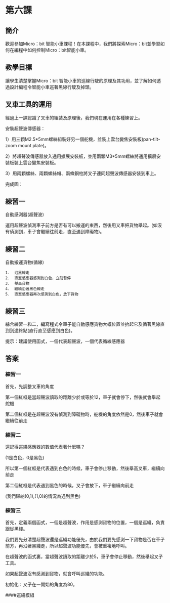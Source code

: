 # 第六課

## 簡介
<P>
歡迎參加Micro：bit 智能小車課程！在本課程中，我們將探索Micro：bit並學習如何在編程中如何控制Micro：bit智能小車。
<P>

## 教學目標
<P>
讓學生清楚掌握Micro：bit 智能小車的巡線行駛的原理及其功用，並了解如何透過設計編程令智能小車巡著黑線行駛及掉頭。
<P>

## 叉車工具的運用
<P>
經過上一課認識了叉車的組裝及原理後，我們現在運用在各種練習上。
<P>
<P>
安裝超聲波傳感器：
<P>
<P>
1）用三顆M2.5*5mm螺絲組裝好另一個舵機，並裝上雲台變焦安裝板(pan-tilt-zoom mount plate)。
<P>
<P>
2）將超聲波傳感器放入通用擴展安裝板，並用兩顆M3*5mm螺絲將通用擴展安裝板裝上雲台變焦安裝板。
<P>
<P>
3）用兩顆螺絲、兩顆螺絲帽、兩條銅柱將叉子連同超聲波傳感器安裝到車上。
<P>
<P>
完成圖：
<P>

## 練習一
<P>
自動感測器(超聲波)
<P>
<P>
運用超聲波偵測車子前方是否有可以搬運的東西，然後用叉車把貨物舉起。(如沒有偵測到，車子會繼續往前走，直至遇到障礙物)。
<P>

## 練習二
<P>
自動搬運貨物(循線)
<P>

    1.	沿黑線走
    2.	直至感應器感測到白色，立刻暫停
    3.	舉高貨物
    4.	繼續沿著黑色線走
    5.	直至感應器再次感測到白色，放下貨物

## 練習三
<P>
綜合練習一和二，編寫程式令車子能自動感應貨物大概位置並抬起它及循著黑線直到到達終點(直行直至感應到白色)。
<P>
<P>
提示：建議使用函式，一個代表超聲波，一個代表循線感應器
<P>

## 答案
### 練習一
<P>
首先，先調整叉車的角度
<P>
<P>
第一個紅框是當超聲波讀取的距離少於或等於12，車子就會停下，然後就會舉起舵機
<P>
<P>
第二個紅框是在超聲波沒有偵測到障礙物時，舵機的角度依然是0，然後車子就會繼續往前走
<P>

### 練習二
<P>
還記得巡綫感應器的數值代表著什麽嗎？
<P>
<P>
(1是白色，0是黑色)
<P>
<P>
所以第一個紅框是代表遇到白色的時候，車子會停止移動，然後舉高叉車，繼續向前走
<P>
<P>
第二個紅框是代表遇到黑色的時候，叉子會放下，車子繼續向前走
<P>
<P>
(我們歸納(0,1),(1,0)的情況為遇到黑色)
<P>

### 練習三
<P>
首先，定義兩個函式，一個是超聲波，作用是感測貨物的位置，一個是巡綫，負責跟從黑綫。
<P>
<P>
我們要先分清楚超聲波還是巡綫功能優先，由於我們要先感測一下貨物是否在車子前方，再沿著黑綫走，所以超聲波功能優先，會被重複地呼叫。
<P>
<P>
在超聲波的函式裏，當超聲波讀取的距離少於5，車子會停止移動，然後舉起叉子工具。
<P>
<P>
如果超聲波沒有感測到貨物，就會呼叫巡綫的功能。
<P>
<P>
初始化：叉子在一開始的角度為80。
<P>

####巡綫模組
